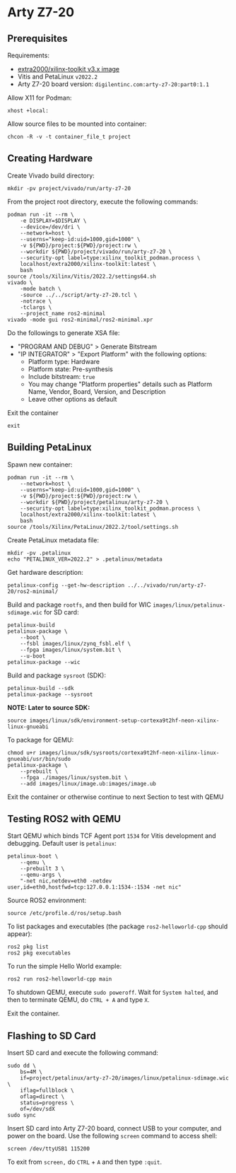 # Arty Z7-20


## Prerequisites

Requirements:
* [extra2000/xilinx-toolkit v3.x image](https://github.com/extra2000/xilinx-toolkit)
* Vitis and PetaLinux `v2022.2`
* Arty Z7-20 board version: `digilentinc.com:arty-z7-20:part0:1.1`

Allow X11 for Podman:
```
xhost +local:
```

Allow source files to be mounted into container:
```
chcon -R -v -t container_file_t project
```


## Creating Hardware

Create Vivado build directory:
```
mkdir -pv project/vivado/run/arty-z7-20
```

From the project root directory, execute the following commands:
```
podman run -it --rm \
    -e DISPLAY=$DISPLAY \
    --device=/dev/dri \
    --network=host \
    --userns="keep-id:uid=1000,gid=1000" \
    -v ${PWD}/project:${PWD}/project:rw \
    --workdir ${PWD}/project/vivado/run/arty-z7-20 \
    --security-opt label=type:xilinx_toolkit_podman.process \
    localhost/extra2000/xilinx-toolkit:latest \
    bash
source /tools/Xilinx/Vitis/2022.2/settings64.sh
vivado \
    -mode batch \
    -source ../../script/arty-z7-20.tcl \
    -notrace \
    -tclargs \
    --project_name ros2-minimal
vivado -mode gui ros2-minimal/ros2-minimal.xpr
```

Do the followings to generate XSA file:
* "PROGRAM AND DEBUG" > Generate Bitstream
* "IP INTEGRATOR" > "Export Platform" with the following options:
    * Platform type: Hardware
    * Platform state: Pre-synthesis
    * Include bitstream: `true`
    * You may change "Platform properties" details such as Platform Name, Vendor, Board, Version, and Description
    * Leave other options as default

Exit the container
```
exit
```


## Building PetaLinux

Spawn new container:
```
podman run -it --rm \
    --network=host \
    --userns="keep-id:uid=1000,gid=1000" \
    -v ${PWD}/project:${PWD}/project:rw \
    --workdir ${PWD}/project/petalinux/arty-z7-20 \
    --security-opt label=type:xilinx_toolkit_podman.process \
    localhost/extra2000/xilinx-toolkit:latest \
    bash
source /tools/Xilinx/PetaLinux/2022.2/tool/settings.sh
```

Create PetaLinux metadata file:
```
mkdir -pv .petalinux
echo "PETALINUX_VER=2022.2" > .petalinux/metadata
```

Get hardware description:
```
petalinux-config --get-hw-description ../../vivado/run/arty-z7-20/ros2-minimal/
```

Build and package `rootfs`, and then build for WIC `images/linux/petalinux-sdimage.wic` for SD card:
```
petalinux-build
petalinux-package \
    --boot \
    --fsbl images/linux/zynq_fsbl.elf \
    --fpga images/linux/system.bit \
    --u-boot
petalinux-package --wic
```

Build and package `sysroot` (SDK):
```
petalinux-build --sdk
petalinux-package --sysroot
```

**NOTE: Later to source SDK:**
```
source images/linux/sdk/environment-setup-cortexa9t2hf-neon-xilinx-linux-gnueabi
```

To package for QEMU:
```
chmod u+r images/linux/sdk/sysroots/cortexa9t2hf-neon-xilinx-linux-gnueabi/usr/bin/sudo
petalinux-package \
    --prebuilt \
    --fpga ./images/linux/system.bit \
    --add images/linux/image.ub:images/image.ub
```

Exit the container or otherwise continue to next Section to test with QEMU


## Testing ROS2 with QEMU

Start QEMU which binds TCF Agent port `1534` for Vitis development and debugging. Default user is `petalinux`:
```
petalinux-boot \
    --qemu \
    --prebuilt 3 \
    --qemu-args \
    "-net nic,netdev=eth0 -netdev user,id=eth0,hostfwd=tcp:127.0.0.1:1534-:1534 -net nic"
```

Source ROS2 environment:
```
source /etc/profile.d/ros/setup.bash
```

To list packages and executables (the package `ros2-helloworld-cpp` should appear):
```
ros2 pkg list
ros2 pkg executables
```

To run the simple Hello World example:
```
ros2 run ros2-helloworld-cpp main
```

To shutdown QEMU, execute `sudo poweroff`. Wait for `System halted`, and then to terminate QEMU, do `CTRL + A` and type `X`.

Exit the container.


## Flashing to SD Card

Insert SD card and execute the following command:
```
sudo dd \
    bs=4M \
    if=project/petalinux/arty-z7-20/images/linux/petalinux-sdimage.wic \
    iflag=fullblock \
    oflag=direct \
    status=progress \
    of=/dev/sdX
sudo sync
```

Insert SD card into Arty Z7-20 board, connect USB to your computer, and power on the board. Use the following `screen` command to access shell:
```
screen /dev/ttyUSB1 115200
```

To exit from `screen,` do `CTRL` + `A` and then type `:quit`.
